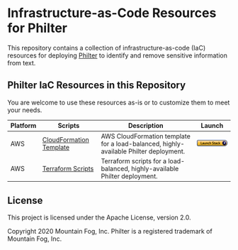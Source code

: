 # Infrastructure-as-Code Resources for Philter

This repository contains a collection of infrastructure-as-code (IaC) resources for deploying [Philter](https://www.mtnfog.com/products/philter/) to identify and remove sensitive information from text.

## Philter IaC Resources in this Repository

You are welcome to use these resources as-is or to customize them to meet your needs.

| Platform | Scripts | Description | Launch |
|----------|--------------------------------------------------------------------------------------|-------------------------------------------------------------------------------------|--------------------------------------------------------------------------------------------------------------------------------------------------------------------------------------------------------------------------------------------------------------------------------------------------------------------------------------------------|
| AWS | [CloudFormation Template](https://github.com/mtnfog/philter-infrastructure-as-code/tree/master/aws-cloudformation/) | AWS CloudFormation template for a load-balanced, highly-available Philter deployment. | [![Launch Stack](https://github.com/mtnfog/philter-infrastructure-as-code/blob/master/aws-cloudformation/cloudformation-launch-stack.png?raw=true)](https://console.aws.amazon.com/cloudformation/home?#/stacks/create/review?stackName=philter&templateURL=https://mtnfog-public.s3.amazonaws.com/philter-resources/philter-vpc-load-balanced-with-redis.json) |
| AWS | [Terraform Scripts](https://github.com/mtnfog/philter-infrastructure-as-code/tree/master/aws-terraform/) | Terraform scripts for a load-balanced, highly-available Philter deployment. | |

## License

This project is licensed under the Apache License, version 2.0.

Copyright 2020 Mountain Fog, Inc.
Philter is a registered trademark of Mountain Fog, Inc.